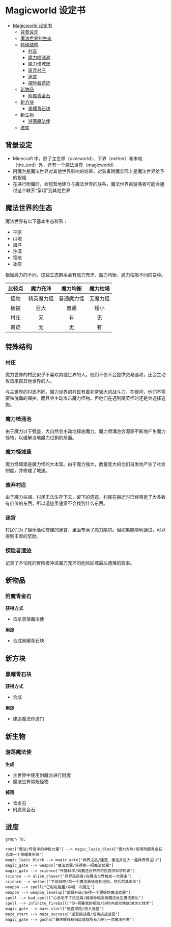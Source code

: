 # Magicworld 设定书

- [Magicworld 设定书](#magicworld-设定书)
  - [背景设定](#背景设定)
  - [魔法世界的生态](#魔法世界的生态)
  - [特殊结构](#特殊结构)
    - [村庄](#村庄)
    - [魔力喷涌池](#魔力喷涌池)
    - [魔力怪城堡](#魔力怪城堡)
    - [废弃村庄](#废弃村庄)
    - [迷宫](#迷宫)
    - [探险者遗迹](#探险者遗迹)
  - [新物品](#新物品)
    - [附魔青金石](#附魔青金石)
  - [新方块](#新方块)
    - [黑耀青石块](#黑耀青石块)
  - [新生物](#新生物)
    - [游荡魔法使](#游荡魔法使)
  - [进度](#进度)

## 背景设定

- Minecraft 中，除了主世界（overworld）、下界（nether）和末地（the_end）外，还有一个魔法世界（magicworld）
- 附魔台是魔法世界对其他世界影响的结果，对装备附魔实际上是魔法世界给予的祝福
- 在进行附魔时，会短暂地建立与魔法世界的联系，魔法世界的游荡者可能会通过这个联系“穿越”到其他世界

## 魔法世界的生态

魔法世界有以下基本生态群系：
- 平原
- 山地
- 海洋
- 沙漠
- 雪地
- 冰原

根据魔力的不同，这些生态群系会有魔力充沛、魔力均衡、魔力枯竭不同的变种。

| 比较点 |  魔力充沛  |  魔力均衡  | 魔力枯竭 |
| :----: | :--------: | :--------: | :------: |
|  怪物  | 精英魔力怪 | 普通魔力怪 | 无魔力怪 |
|  植被  |    巨大    |    普通    |   矮小   |
|  村庄  |     无     |     有     |    无    |
|  遗迹  |     无     |     无     |    有    |

## 特殊结构

### 村庄

魔力世界的村民似乎不喜欢其他世界的人。他们不仅不会提供交易选项，还会主动攻击来自其他世界的人。

与主世界的村民不同，魔力世界的村民有着非常强大的战斗力。在夜间，他们不需要铁傀儡的保护，而且会主动攻击魔力怪物。但他们在遇到精英怪时还是会选择逃跑。

### 魔力喷涌池

由于魔力过于强盛，大自然会主动地释放魔力。魔力喷涌池会源源不断地产生魔力怪物，以缓解当地魔力过剩的局面。

### 魔力怪城堡

魔力怪城堡是魔力怪的大本营。由于魔力强大，数量庞大的他们自发地产生了社会制度，并修建了城堡。

### 废弃村庄

由于魔力枯竭，村民无法生存下去，留下的遗迹。村民在搬迁时已经带走了大多数有价值的东西，所以遗迹里通常不会找到什么东西。

### 迷宫

村民们为了娱乐活动修建的迷宫，里面布满了魔力陷阱。但如果能顺利通过，可以得到丰厚的奖励。

### 探险者遗迹

记录了不怕死的冒险者冲进魔力充沛的危险区域最后遇难的故事。

## 新物品

### 附魔青金石

**获得方式**

- 击杀游荡魔法使

**用途**

- 合成黑耀青石块

## 新方块

### 黑耀青石块

**获得方式**

- 合成

**用途**

- 建造魔法传送门

## 新生物

### 游荡魔法使

**生成**

- 主世界中使用附魔台进行附魔
- 魔法世界常规怪物

**掉落**

- 青金石
- 附魔青金石

## 进度

```mermaid
graph TD;

root["魔法/传说中的神秘力量"] --> magic_lapis_block["魔力方块/使用附魔青金石合成一个黑曜青石块"]
magic_lapis_block --> magic_gate["异界之旅/建造、激活并进入一座异界传送门"]
magic_gate --> weapon["魔法武器/获得第一把魔法武器"]
magic_gate --> science["传播科学/向魔法世界的村民提供科学知识"]
science --> alien_chaser["异界追逐者/在魔法世界触发一次袭击"]
science --> nether["下地狱吧/将一个魔法暴徒送到地狱，然后将其击杀"]
weapon --> spell["巴啦啦能量/咏唱一次魔法"]
weapon --> weapon_levelup["武器升级/获得一个更好的魔法武器"]
spell --> bad_spell["心急吃不了热豆腐/越级咏唱高级魔法发生魔法紊乱"]
spell --> infinite_fireball["你~需要我的帮助/60秒内成功释放30次火球术"]
magic_gate --> maze_start["迷宫探险/进入迷宫"]
maze_start --> maze_success["迷宫挑战者/成功挑战迷宫"]
magic_gate --> gacha["最终解释权归运营商所有/进行一次魔法召唤"]

```